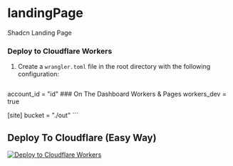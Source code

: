# landingPage
Shadcn Landing Page
### Deploy to Cloudflare Workers

1. Create a `wrangler.toml` file in the root directory with the following configuration:

    ``` type = "javascript"
account_id = "id" ### On The Dashboard Workers & Pages
workers_dev = true

[site]
bucket = "./out"
    ```
## Deploy To Cloudflare (Easy Way)

[![Deploy to Cloudflare Workers](https://deploy.workers.cloudflare.com/button)](https://deploy.workers.cloudflare.com/?url=https://github.com/Anujtemp/owebdevs.github.io)

